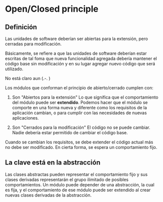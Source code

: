 # Open/Closed principle
## Definición
Las unidades de software deberían ser abiertas para la extensión, pero cerradas
para modificación.

Básicamente, se refiere a que las unidades de software deberían estar escritas
de tal foma que nueva funcionalidad agregada debería mantener el código base
sin modificación y en su lugar agregar nuevo código que será utilizado.

No está claro aun (.-. )

Los módulos que conforman el principio de abierto/cerrado cumplen con:

1. Son "Abiertos para la extensión"
Lo que significa que el comportamiento del módulo puede ser **extendido**. Podemos
hacer que el módulo se comporte en una forma nueva y diferente como los requisitos
de la aplicación cambian, o para cumplir con las necesidades de nuevas aplicaciones.

2. Son "Cerrados para la modificación"
El código no se puede cambiar. Nadie debería estar permitido de cambiar el código base.

Cuando se cambian los requisitos, se debe extender el código actual más no debe
ser modificado. En cierta forma, se espera un comportamiento fijo.

## La clave está en la abstracción
Las clases abstractas pueden representar el comportamiento fijo y sus clases
derivadas representarán el grupo ilimitado de posibles comportamientos.
Un módulo puede depender de una abstracción, la cual es fija, y el comportamiento
de ese módulo puede ser extendido al crear nuevas clases derivadas de la abstracción.
